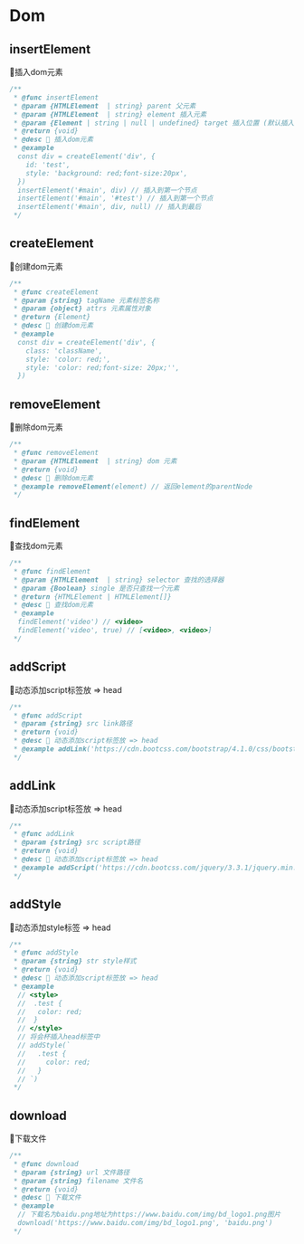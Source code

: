 # Dom
## insertElement
🧿插入dom元素
```typescript
/**
 * @func insertElement
 * @param {HTMLElement  | string} parent 父元素
 * @param {HTMLElement  | string} element 插入元素
 * @param {Element | string | null | undefined} target 插入位置 (默认插入到第一个节点)
 * @return {void}
 * @desc 📝 插入dom元素
 * @example
  const div = createElement('div', {
    id: 'test',
    style: 'background: red;font-size:20px',
  })
  insertElement('#main', div) // 插入到第一个节点
  insertElement('#main', '#test') // 插入到第一个节点
  insertElement('#main', div, null) // 插入到最后
 */
```
## createElement
🧿创建dom元素
```typescript
/**
 * @func createElement
 * @param {string} tagName 元素标签名称
 * @param {object} attrs 元素属性对象
 * @return {Element}
 * @desc 📝 创建dom元素
 * @example
  const div = createElement('div', {
    class: 'className',
    style: 'color: red;',
    style: 'color: red;font-size: 20px;'',
  })
```
## removeElement
🧿删除dom元素
```typescript
/**
 * @func removeElement
 * @param {HTMLElement  | string} dom 元素
 * @return {void}
 * @desc 📝 删除dom元素
 * @example removeElement(element) // 返回element的parentNode
 */
```
## findElement
🧿查找dom元素
```typescript
/**
 * @func findElement
 * @param {HTMLElement  | string} selector 查找的选择器
 * @param {Boolean} single 是否只查找一个元素
 * @return {HTMLElement | HTMLElement[]}
 * @desc 📝 查找dom元素
 * @example 
  findElement('video') // <video>
  findElement('video', true) // [<video>, <video>]
 */
```

## addScript
🧿动态添加script标签放 => head
```typescript
/**
 * @func addScript
 * @param {string} src link路径
 * @return {void}
 * @desc 📝 动态添加script标签放 => head
 * @example addLink('https://cdn.bootcss.com/bootstrap/4.1.0/css/bootstrap.min.css')
 */
```
## addLink
🧿动态添加script标签放 => head
```typescript
/**
 * @func addLink
 * @param {string} src script路径
 * @return {void}
 * @desc 📝 动态添加script标签放 => head
 * @example addScript('https://cdn.bootcss.com/jquery/3.3.1/jquery.min.js')
 */
```
## addStyle
🧿动态添加style标签 => head
```typescript
/**
 * @func addStyle
 * @param {string} str style样式
 * @return {void}
 * @desc 📝 动态添加script标签放 => head
 * @example 
  // <style>
  //  .test {
  //   color: red;
  //  }
  // </style>
  // 将会杯插入head标签中
  // addStyle(`
  //   .test {
  //     color: red;
  //   }
  // `)
 */
```
## download
🧿下载文件
```typescript
/**
 * @func download
 * @param {string} url 文件路径
 * @param {string} filename 文件名
 * @return {void}
 * @desc 📝 下载文件
 * @example 
  // 下载名为baidu.png地址为https://www.baidu.com/img/bd_logo1.png图片
  download('https://www.baidu.com/img/bd_logo1.png', 'baidu.png')
 */
```

